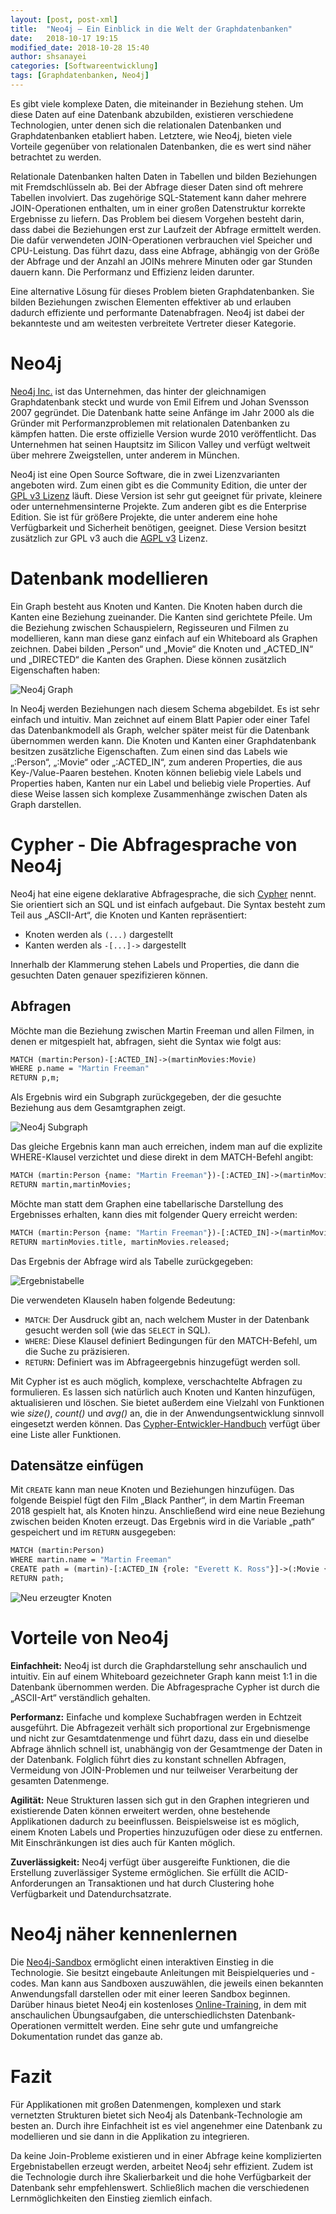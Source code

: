 ```yaml
---
layout: [post, post-xml]              
title:  "Neo4j – Ein Einblick in die Welt der Graphdatenbanken"        
date:   2018-10-17 19:15              
modified_date: 2018-10-28 15:40                        
author: shsanayei                     
categories: [Softwareentwicklung]             
tags: [Graphdatenbanken, Neo4j]
---
```

Es gibt viele komplexe Daten, die miteinander in Beziehung stehen. 
Um diese Daten auf eine Datenbank abzubilden, existieren verschiedene Technologien, unter denen sich die relationalen Datenbanken und Graphdatenbanken etabliert haben.
Letztere, wie Neo4j, bieten viele Vorteile gegenüber von relationalen Datenbanken, die es wert sind näher betrachtet zu werden.

Relationale Datenbanken halten Daten in Tabellen und bilden Beziehungen mit Fremdschlüsseln ab. 
Bei der Abfrage dieser Daten sind oft mehrere Tabellen involviert. 
Das zugehörige SQL-Statement kann daher mehrere JOIN-Operationen enthalten, um in einer großen Datenstruktur korrekte Ergebnisse zu liefern. 
Das Problem bei diesem Vorgehen besteht darin, dass dabei die Beziehungen erst zur Laufzeit der Abfrage ermittelt werden. 
Die dafür verwendeten JOIN-Operationen verbrauchen viel Speicher und CPU-Leistung. 
Das führt dazu, dass eine Abfrage, abhängig von der Größe der Abfrage und der Anzahl an JOINs mehrere Minuten oder gar Stunden dauern kann. 
Die Performanz und Effizienz leiden darunter. 

Eine alternative Lösung für dieses Problem bieten Graphdatenbanken. 
Sie bilden Beziehungen zwischen Elementen effektiver ab und erlauben dadurch effiziente und performante Datenabfragen. Neo4j ist dabei der bekannteste und am weitesten verbreitete Vertreter dieser Kategorie.

# Neo4j
[Neo4j Inc.](https://neo4j.com) ist das Unternehmen, das hinter der gleichnamigen Graphdatenbank steckt und wurde von Emil Eifrem und Johan Svensson 2007 gegründet. 
Die Datenbank hatte seine Anfänge im Jahr 2000 als die Gründer mit Performanzproblemen mit relationalen Datenbanken zu kämpfen hatten. 
Die erste offizielle Version wurde 2010 veröffentlicht. 
Das Unternehmen hat seinen Hauptsitz im Silicon Valley und verfügt weltweit über mehrere Zweigstellen, unter anderem in München. 

Neo4j ist eine Open Source Software, die in zwei Lizenzvarianten angeboten wird. Zum einen gibt es die Community Edition, die unter der [GPL v3 Lizenz](http://www.gnu.org/licenses/quick-guide-gplv3.html) läuft. 
Diese Version ist sehr gut geeignet für private, kleinere oder unternehmensinterne Projekte. 
Zum anderen gibt es die Enterprise Edition. Sie ist für größere Projekte, die unter anderem eine hohe Verfügbarkeit und Sicherheit benötigen, geeignet. 
Diese Version besitzt zusätzlich zur GPL v3 auch die [AGPL v3](https://www.gnu.org/licenses/agpl-3.0.en.html) Lizenz.

# Datenbank modellieren
Ein Graph besteht aus Knoten und Kanten. 
Die Knoten haben durch die Kanten eine Beziehung zueinander. 
Die Kanten sind gerichtete Pfeile. Um die Beziehung zwischen Schauspielern, Regisseuren und Filmen zu modellieren, kann man diese ganz einfach auf ein Whiteboard als Graphen zeichnen. 
Dabei bilden „Person“ und „Movie“ die Knoten und „ACTED_IN“ und „DIRECTED“ die Kanten des Graphen. 
Diese können zusätzlich Eigenschaften haben:

![Neo4j Graph](/assets/images/posts/neo4j-ein-einblick-in-die-welt-der-graphdatenbanken/1-neo4j-graph.png)

In Neo4j werden Beziehungen nach diesem Schema abgebildet. 
Es ist sehr einfach und intuitiv. Man zeichnet auf einem Blatt Papier oder einer Tafel das Datenbankmodell als Graph, welcher später meist für die Datenbank übernommen werden kann.
Die Knoten und Kanten einer Graphdatenbank besitzen zusätzliche Eigenschaften. 
Zum einen sind das Labels wie „:Person“,  „:Movie“ oder „:ACTED_IN“, zum anderen Properties, die aus Key-/Value-Paaren bestehen. Knoten können beliebig viele Labels und Properties haben, Kanten nur ein Label und beliebig viele Properties. 
Auf diese Weise lassen sich komplexe Zusammenhänge zwischen Daten als Graph darstellen.

# Cypher - Die Abfragesprache von Neo4j

Neo4j hat eine eigene deklarative Abfragesprache, die sich [Cypher](https://neo4j.com/docs/developer-manual/current/cypher/) nennt. 
Sie orientiert sich an SQL und ist einfach aufgebaut. 
Die Syntax besteht zum Teil aus „ASCII-Art“, die Knoten und Kanten repräsentiert: 
* Knoten werden als `(...)` dargestellt
* Kanten werden als `-[...]->` dargestellt

Innerhalb der Klammerung stehen Labels und Properties, die dann die gesuchten Daten genauer spezifizieren können.

## Abfragen
Möchte man die Beziehung zwischen Martin Freeman und allen Filmen, in denen er mitgespielt hat, abfragen, sieht die Syntax wie folgt aus:

```graphql
MATCH (martin:Person)-[:ACTED_IN]->(martinMovies:Movie)
WHERE p.name = "Martin Freeman"
RETURN p,m;
```

Als Ergebnis wird ein Subgraph zurückgegeben, der die gesuchte Beziehung aus dem Gesamtgraphen zeigt.

![Neo4j Subgraph](/assets/images/posts/neo4j-ein-einblick-in-die-welt-der-graphdatenbanken/2-neo4j-subgraph.png)
 
Das gleiche Ergebnis kann man auch erreichen, indem man auf die explizite WHERE-Klausel verzichtet und diese direkt in dem MATCH-Befehl angibt:

```graphql
MATCH (martin:Person {name: "Martin Freeman"})-[:ACTED_IN]->(martinMovies:Movie)
RETURN martin,martinMovies;
```

Möchte man statt dem Graphen eine tabellarische Darstellung des Ergebnisses erhalten, kann dies mit folgender Query erreicht werden:

```graphql
MATCH (martin:Person {name: "Martin Freeman"})-[:ACTED_IN]->(martinMovies:Movie)
RETURN martinMovies.title, martinMovies.released;
```

Das Ergebnis der Abfrage wird als Tabelle zurückgegeben:


![Ergebnistabelle](/assets/images/posts/neo4j-ein-einblick-in-die-welt-der-graphdatenbanken/query-result-table.png)             

Die verwendeten Klauseln haben folgende Bedeutung:

* `MATCH`: Der Ausdruck gibt an, nach welchem Muster in der Datenbank gesucht werden soll (wie das `SELECT` in SQL).
* `WHERE`: Diese Klausel definiert Bedingungen für den MATCH-Befehl, um die Suche zu präzisieren.
* `RETURN`: Definiert was im Abfrageergebnis hinzugefügt werden soll.

Mit Cypher ist es auch möglich, komplexe, verschachtelte Abfragen zu formulieren. 
Es lassen sich natürlich auch Knoten und Kanten hinzufügen, aktualisieren und löschen. 
Sie bietet außerdem eine Vielzahl von Funktionen wie *size()*, *count()* und *avg()* an, die in der Anwendungsentwicklung sinnvoll eingesetzt werden können.
Das [Cypher-Entwickler-Handbuch](https://neo4j.com/docs/developer-manual/current/cypher/functions/) verfügt über eine Liste aller Funktionen.

## Datensätze einfügen

Mit `CREATE` kann man neue Knoten und Beziehungen hinzufügen. 
Das folgende Beispiel fügt den Film „Black Panther“, in dem Martin Freeman 2018 gespielt hat, als Knoten hinzu. 
Anschließend wird eine neue Beziehung zwischen beiden Knoten erzeugt. 
Das Ergebnis wird in die Variable „path“ gespeichert und im `RETURN` ausgegeben:

```graphql
MATCH (martin:Person)
WHERE martin.name = "Martin Freeman"
CREATE path = (martin)-[:ACTED_IN {role: "Everett K. Ross"}]->(:Movie {title: "Black Panther", released: 2018})
RETURN path;
```

![Neu erzeugter Knoten](/assets/images/posts/neo4j-ein-einblick-in-die-welt-der-graphdatenbanken/3-create-node.png)

# Vorteile von Neo4j
**Einfachheit:** Neo4j ist durch die Graphdarstellung sehr anschaulich und intuitiv. 
Ein auf einem Whiteboard gezeichneter Graph kann meist 1:1 in die Datenbank übernommen werden. 
Die Abfragesprache Cypher ist durch die „ASCII-Art“ verständlich gehalten. 

**Performanz:** Einfache und komplexe Suchabfragen werden in Echtzeit ausgeführt. 
Die Abfragezeit verhält sich proportional zur Ergebnismenge und nicht zur Gesamtdatenmenge und führt dazu, dass ein und dieselbe Abfrage ähnlich schnell ist, unabhängig von der Gesamtmenge der Daten in der Datenbank. Folglich führt dies zu konstant schnellen Abfragen, Vermeidung von JOIN-Problemen und nur teilweiser Verarbeitung der gesamten Datenmenge.

**Agilität:** Neue Strukturen lassen sich gut in den Graphen integrieren und existierende Daten können erweitert werden, ohne bestehende Applikationen dadurch zu beeinflussen. 
Beispielsweise ist es möglich, einem Knoten Labels und Properties hinzuzufügen oder diese zu entfernen. 
Mit Einschränkungen ist dies auch für Kanten möglich. 

**Zuverlässigkeit:** Neo4j verfügt über ausgereifte Funktionen, die die Erstellung zuverlässiger Systeme ermöglichen. 
Sie erfüllt die ACID-Anforderungen an Transaktionen und hat durch Clustering hohe Verfügbarkeit und Datendurchsatzrate.

# Neo4j näher kennenlernen
Die [Neo4j-Sandbox](https://neo4j.com/sandbox-v2/) ermöglicht einen interaktiven Einstieg in die Technologie. 
Sie besitzt eingebaute Anleitungen mit Beispielqueries und -codes. Man kann aus Sandboxen auszuwählen, die jeweils einen bekannten Anwendungsfall darstellen oder mit einer leeren Sandbox beginnen. 
Darüber hinaus bietet Neo4j ein kostenloses [Online-Training](https://neo4j.com/graphacademy/online-training/), in dem mit anschaulichen Übungsaufgaben, die unterschiedlichsten Datenbank-Operationen vermittelt werden. 
Eine sehr gute und umfangreiche Dokumentation rundet das ganze ab.

# Fazit
Für Applikationen mit großen Datenmengen, komplexen und stark vernetzten Strukturen bietet sich Neo4j als Datenbank-Technologie am besten an. 
Durch ihre Einfachheit ist es viel angenehmer eine Datenbank zu modellieren und sie dann in die Applikation zu integrieren. 

Da keine Join-Probleme existieren und in einer Abfrage keine komplizierten Ergebnistabellen erzeugt werden, arbeitet Neo4j sehr effizient. 
Zudem ist die Technologie durch ihre Skalierbarkeit und die hohe Verfügbarkeit der Datenbank sehr empfehlenswert. 
Schließlich machen die verschiedenen Lernmöglichkeiten den Einstieg ziemlich einfach.
